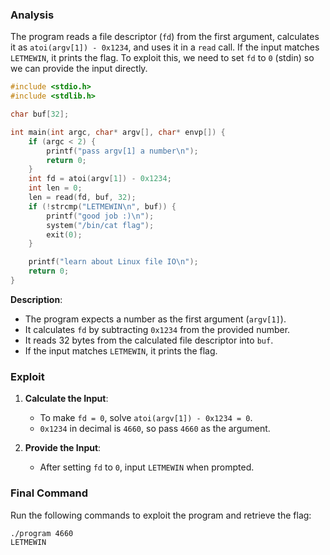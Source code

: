 ### Analysis

The program reads a file descriptor (`fd`) from the first argument, calculates it as `atoi(argv[1]) - 0x1234`, and uses it in a `read` call. If the input matches `LETMEWIN`, it prints the flag. To exploit this, we need to set `fd` to `0` (stdin) so we can provide the input directly.

```c
#include <stdio.h>
#include <stdlib.h>

char buf[32];

int main(int argc, char* argv[], char* envp[]) {
    if (argc < 2) {
        printf("pass argv[1] a number\n");
        return 0;
    }
    int fd = atoi(argv[1]) - 0x1234;
    int len = 0;
    len = read(fd, buf, 32);
    if (!strcmp("LETMEWIN\n", buf)) {
        printf("good job :)\n");
        system("/bin/cat flag");
        exit(0);
    }

    printf("learn about Linux file IO\n");
    return 0;
}
```

**Description**:
- The program expects a number as the first argument (`argv[1]`).
- It calculates `fd` by subtracting `0x1234` from the provided number.
- It reads 32 bytes from the calculated file descriptor into `buf`.
- If the input matches `LETMEWIN`, it prints the flag.

### Exploit

1. **Calculate the Input**:
   - To make `fd = 0`, solve `atoi(argv[1]) - 0x1234 = 0`.
   - `0x1234` in decimal is `4660`, so pass `4660` as the argument.

2. **Provide the Input**:
   - After setting `fd` to `0`, input `LETMEWIN` when prompted.

### Final Command

Run the following commands to exploit the program and retrieve the flag:

```bash
./program 4660
LETMEWIN
```